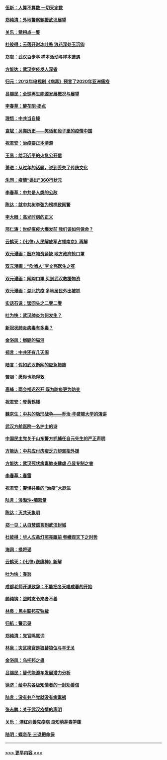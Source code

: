 #### [伍新：人算不算数 一切天定数](../pages/nsc993/n11893372.md?t=02252231) 
#### [郑纯清：外地警察驰援武汉展望](../pages/nsc993/n11893115.md?t=02252231) 
#### [关乐：猜拐点一瞥](../pages/nsc993/n11893020.md?t=02252231) 
#### [杜彼得：云落开时冰吐鉴 浪花深处玉沉钩](../pages/nsc993/n11892107.md?t=02252231) 
#### [郑岩：武汉百步亭 样本活动与样本遭遇](../pages/nsc993/n11892310.md?t=02252231) 
#### [方能达：武汉疠疫发人深省](../pages/nsc993/n11891376.md?t=02252231) 
#### [归元：2013年电视剧《病毒》预言了2020年亚洲瘟疫](../pages/nsc993/n11891126.md?t=02252231) 
#### [吕锡民：全球再生能源发展概况与展望](../pages/nsc993/n11890613.md?t=02252231) 
#### [李春草：醉花阴·拐点](../pages/nsc993/n11890567.md?t=02252231) 
#### [理悟：中共当自毙](../pages/nsc993/n11890559.md?t=02252231) 
#### [袁斌：另类历史——笑话和段子里的疫情中国](../pages/nsc993/n11889243.md?t=02252231) 
#### [祝君安：治疫要正本清源](../pages/nsc993/n11889085.md?t=02252231) 
#### [王易：给习近平的火急公开信](../pages/nsc993/n11888225.md?t=02252231) 
#### [萧进：从过年的话题，说到丢失了传统文化](../pages/nsc993/n11887732.md?t=02252231) 
#### [朱同：疫情“逼出”360行状元](../pages/nsc993/n11887678.md?t=02252231) 
#### [李春草：中共是人类的公敌](../pages/nsc993/n11887656.md?t=02252231) 
#### [陈达：就中共树李弦为榜样致网警](../pages/nsc993/n11887625.md?t=02252231) 
#### [李大眼：高光时刻的正义](../pages/nsc993/n11887585.md?t=02252231) 
#### [邢仁涛：世纪瘟疫大爆发前 我们该如何保命？](../pages/nsc993/n11887535.md?t=02252231) 
#### [云鹤天：《七律▪人民解放军占领南京》再解](../pages/nsc993/n11887524.md?t=02252231) 
#### [双元漫画：医疗物资紧缺 地方政府抢口罩](../pages/nsc993/n11884744.md?t=02252231) 
#### [双元漫画：“吹哨人”李文亮医生之死](../pages/nsc993/n11884705.md?t=02252231) 
#### [双元漫画：网购口罩 买到武汉救援物资](../pages/nsc993/n11884670.md?t=02252231) 
#### [双元漫画：湖北抗疫 多地居民外出被抓](../pages/nsc993/n11884643.md?t=02252231) 
#### [实话石说：猛回头之二零二零](../pages/nsc993/n11883968.md?t=02252231) 
#### [吐为快：武汉肺炎为何发生？](../pages/nsc993/n11882180.md?t=02252231) 
#### [新冠状肺炎病毒有多毒？](../pages/nsc993/n11881790.md?t=02252231) 
#### [金浴凤：绑匪的猫泪](../pages/nsc993/n11880664.md?t=02252231) 
#### [郑言：中共还有几天闹](../pages/nsc993/n11880645.md?t=02252231) 
#### [陆言：假如武汉断网的应急措施](../pages/nsc993/n11880619.md?t=02252231) 
#### [苦胆：愿你也能得救](../pages/nsc993/n11880601.md?t=02252231) 
#### [高峰：两会推迟召开  既为防疫更为防变](../pages/nsc993/n11879977.md?t=02252231) 
#### [祝君安：登黄鹤楼](../pages/nsc993/n11880583.md?t=02252231) 
#### [魏京生：中共的隐形战争——乔治‧华盛顿大学的演讲](../pages/nsc993/n11879765.md?t=02252231) 
#### [武汉方舱医院一名护士的诗](../pages/nsc993/n11878480.md?t=02252231) 
#### [中国民主党关于山东警方抓捕任自元先生的严正声明](../pages/nsc993/n11877506.md?t=02252231) 
#### [方能达：中共应付疠疫乏力却坚拒外援](../pages/nsc993/n11877497.md?t=02252231) 
#### [方能达：武汉冠状病毒肺炎肆虐 凸显专制之害](../pages/nsc993/n11877475.md?t=02252231) 
#### [李春草：春雷](../pages/nsc993/n11876287.md?t=02252231) 
#### [祝君安：警惕共匪的“治疫”大跃进](../pages/nsc993/n11876084.md?t=02252231) 
#### [陆言：浪淘沙•细思量](../pages/nsc993/n11876071.md?t=02252231) 
#### [陈达：灭共天象明](../pages/nsc993/n11876063.md?t=02252231) 
#### [郑一见：从自焚谎言到武汉封城](../pages/nsc993/n11875621.md?t=02252231) 
#### [杜彼得：华人应悬灯照亮跟前 卷幔观天下之时势](../pages/nsc993/n11874822.md?t=02252231) 
#### [海网：换将谣](../pages/nsc993/n11873712.md?t=02252231) 
#### [云鹤天：《七律▪送瘟神》新解](../pages/nsc993/n11873598.md?t=02252231) 
#### [吐为快：春愁](../pages/nsc993/n11872801.md?t=02252231) 
#### [成都老师开课致辞：不能把冬天唱成春的开始](../pages/nsc993/n11872653.md?t=02252231) 
#### [颜纯钩：战时态令来者不善](../pages/nsc993/n11872011.md?t=02252231) 
#### [林泉：民主联邦灭独裁](../pages/nsc993/n11870998.md?t=02252231) 
#### [归航：警示录](../pages/nsc993/n11870963.md?t=02252231) 
#### [郑纯清：党官鸣冤词](../pages/nsc993/n11870938.md?t=02252231) 
#### [林泉：灾区换官是狼替狼位与羊无关](../pages/nsc993/n11870896.md?t=02252231) 
#### [金浴凤：乌托邦之蛊](../pages/nsc993/n11870879.md?t=02252231) 
#### [吕锡民：替代能源车发展潜力分析](../pages/nsc993/n11870656.md?t=02252231) 
#### [徐济：给中共各级知情者的一封劝善信](../pages/nsc993/n11868561.md?t=02252231) 
#### [陆言：没有共产党就没有病毒祸](../pages/nsc993/n11868232.md?t=02252231) 
#### [张志鹏：关于武汉疫情的声明](../pages/nsc993/n11867182.md?t=02252231) 
#### [关乐： 漂红向善克疫病 良知萌芽春笋蓬](../pages/nsc993/n11865710.md?t=02252231) 
#### [陆明：蝶恋花‧三退把命保](../pages/nsc993/n11865673.md?t=02252231) 

----
#### [ >>> 更早内容 <<< ](../indexes/nsc993-earlier.md)

